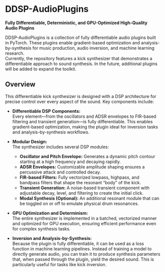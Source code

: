 # DDSP-AudioPlugins

**Fully Differentiable, Deterministic, and GPU-Optimized High-Quality Audio Plugins**

DDSP-AudioPlugins is a collection of fully differentiable audio plugins built in PyTorch. These plugins enable gradient-based optimization and analysis-by-synthesis for music production, audio inversion, and machine learning research.  
Currently, the repository features a kick synthesizer that demonstrates a differentiable approach to sound synthesis. In the future, additional plugins will be added to expand the toolkit.

## Overview

This differentiable kick synthesizer is designed with a DSP architecture for precise control over every aspect of the sound. Key components include:

- **Differentiable DSP Components:**  
  Every element—from the oscillators and ADSR envelopes to FIR-based filtering and transient generation—is fully differentiable. This enables gradient-based optimization, making the plugin ideal for inversion tasks and analysis-by-synthesis workflows.

- **Modular Design:**  
  The synthesizer includes several DSP modules:
  - **Oscillator and Pitch Envelope:** Generates a dynamic pitch contour starting at a high frequency and decaying rapidly.
  - **ADSR Envelopes:** Customizable amplitude shaping ensures a percussive attack and controlled decay.
  - **FIR-based Filters:** Fully vectorized lowpass, highpass, and bandpass filters that shape the resonant “body” of the kick.
  - **Transient Generation:** A noise-based transient component with adjustable decay, level, and filtering to create the initial click.
  - **Modal Synthesis (Optional):** An additional resonant module that can be toggled on or off to emulate physical drum resonances.

- **GPU Optimization and Determinism:**  
  The entire synthesizer is implemented in a batched, vectorized manner and optimized for GPU execution, ensuring efficient performance even for complex synthesis tasks.

- **Inversion and Analysis-by-Synthesis:**  
  Because the plugin is fully differentiable, it can be used as a loss function in machine learning pipelines. Instead of training a model to directly generate audio, you can train it to produce synthesis parameters that, when passed through the plugin, yield the desired sound. This is particularly useful for tasks like kick inversion.




